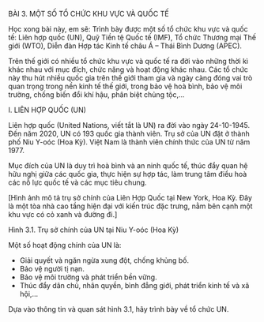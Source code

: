 BÀI 3. MỘT SỐ TỔ CHỨC KHU VỰC VÀ QUỐC TẾ

Học xong bài này, em sẽ:
Trình bày được một số tổ chức khu vực và quốc tế: Liên hợp quốc (UN), Quỹ Tiền tệ Quốc tế (IMF), Tổ chức Thương mại Thế giới (WTO), Diễn đàn Hợp tác Kinh tế châu Á – Thái Bình Dương (APEC).

Trên thế giới có nhiều tổ chức khu vực và quốc tế ra đời vào những thời kì khác nhau với mục đích, chức năng và hoạt động khác nhau. Các tổ chức này thu hút nhiều quốc gia trên thế giới tham gia và ngày càng đóng vai trò quan trọng trong nền kinh tế thế giới, trong bảo vệ hoà bình, bảo vệ môi trường, chống biến đổi khí hậu, phân biệt chủng tộc,...

I. LIÊN HỢP QUỐC (UN)

Liên hợp quốc (United Nations, viết tắt là UN) ra đời vào ngày 24-10-1945. Đến năm 2020, UN có 193 quốc gia thành viên. Trụ sở của UN đặt ở thành phố Niu Y-oóc (Hoa Kỳ). Việt Nam là thành viên chính thức của UN từ năm 1977.

Mục đích của UN là duy trì hoà bình và an ninh quốc tế, thúc đẩy quan hệ hữu nghị giữa các quốc gia, thực hiện sự hợp tác, làm trung tâm điều hoà các nỗ lực quốc tế và các mục tiêu chung.

[Hình ảnh mô tả trụ sở chính của Liên Hợp Quốc tại New York, Hoa Kỳ. Đây là một tòa nhà cao tầng hiện đại với kiến trúc đặc trưng, nằm bên cạnh một khu vực có cỏ xanh và đường đi.]

Hình 3.1. Trụ sở chính của UN tại Niu Y-oóc (Hoa Kỳ)

Một số hoạt động chính của UN là:
- Giải quyết và ngăn ngừa xung đột, chống khủng bố.
- Bảo vệ người tị nạn.
- Bảo vệ môi trường và phát triển bền vững.
- Thúc đẩy dân chủ, nhân quyền, bình đẳng giới, phát triển kinh tế và xã hội,...

Dựa vào thông tin và quan sát hình 3.1, hãy trình bày về tổ chức UN.